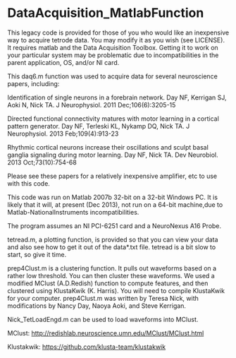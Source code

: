 DataAcquisition_MatlabFunction
===============

This legacy code is provided for those of you who would like an inexpensive way to acquire tetrode data. 
You may modify it as you wish (see LICENSE). It requires matlab and the Data Acquisition Toolbox.
Getting it to work on your particular system may be problematic due to incompatibilities in the parent application, 
OS, and/or NI card.

This daq6.m function was used to acquire data for several neuroscience papers, including:

Identification of single neurons in a forebrain network.
Day NF, Kerrigan SJ, Aoki N, Nick TA.
J Neurophysiol. 2011 Dec;106(6):3205-15

Directed functional connectivity matures with motor learning in a cortical pattern generator.
Day NF, Terleski KL, Nykamp DQ, Nick TA.
J Neurophysiol. 2013 Feb;109(4):913-23

Rhythmic cortical neurons increase their oscillations and sculpt basal ganglia signaling during motor learning.
Day NF, Nick TA.
Dev Neurobiol. 2013 Oct;73(10):754-68

Please see these papers for a relatively inexpensive amplifier, etc to use with this code.

This code was run on Matlab 2007b 32-bit on a 32-bit Windows PC.  It is likely that it will, at present (Dec 2013),
not run on a 64-bit machine,due to Matlab-NationalInstruments incompatibilities.

The program assumes an NI PCI-6251 card and a NeuroNexus A16 Probe.

tetread.m, a plotting function, is provided so that you can view your data and also see how to get it out of the data*.txt file.
tetread is a bit slow to start, so give it time.

prep4Clust.m is a clustering function. It pulls out waveforms based on a rather low threshold. You can then cluster these waveforms.  We used a modified MClust (A.D.Redish) function to compute features, and then clustered using KlustaKwik (K. Harris). You will need to compile KlustaKwik for your computer. prep4Clust.m was written by Teresa Nick, with modifications by Nancy Day, Naoya Aoki, and Steve Kerrigan.

Nick_TetLoadEngd.m can be used to load waveforms into MClust.

MClust:
http://redishlab.neuroscience.umn.edu/MClust/MClust.html

Klustakwik:
https://github.com/klusta-team/klustakwik





